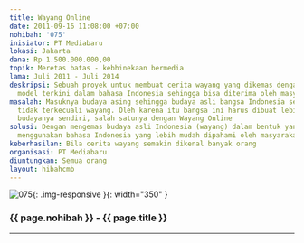 ```yaml
---
title: Wayang Online
date: 2011-09-16 11:08:00 +07:00
nohibah: '075'
inisiator: PT Mediabaru
lokasi: Jakarta
dana: Rp 1.500.000.000,00
topik: Meretas batas - kebhinekaan bermedia
lama: Juli 2011 - Juli 2014
deskripsi: Sebuah proyek untuk membuat cerita wayang yang dikemas dengan audio dan
  model terkini dalam bahasa Indonesia sehingga bisa diterima oleh masyarakat
masalah: Masuknya budaya asing sehingga budaya asli bangsa Indonesia seringkali terlupakan,
  tidak terkecuali wayang. Oleh karena itu bangsa ini harus dibuat lebih mengenal
  budayanya sendiri, salah satunya dengan Wayang Online
solusi: Dengan mengemas budaya asli Indonesia (wayang) dalam bentuk yang menarik dan
  menggunakan bahasa Indonesia yang lebih mudah dipahami oleh masyarakat
keberhasilan: Bila cerita wayang semakin dikenal banyak orang
organisasi: PT Mediabaru
diuntungkan: Semua orang
layout: hibahcmb
---
```


![075](/static/img/hibahcmb/075.png){: .img-responsive }{: width="350" }

### {{ page.nohibah }} - {{ page.title }}

---
